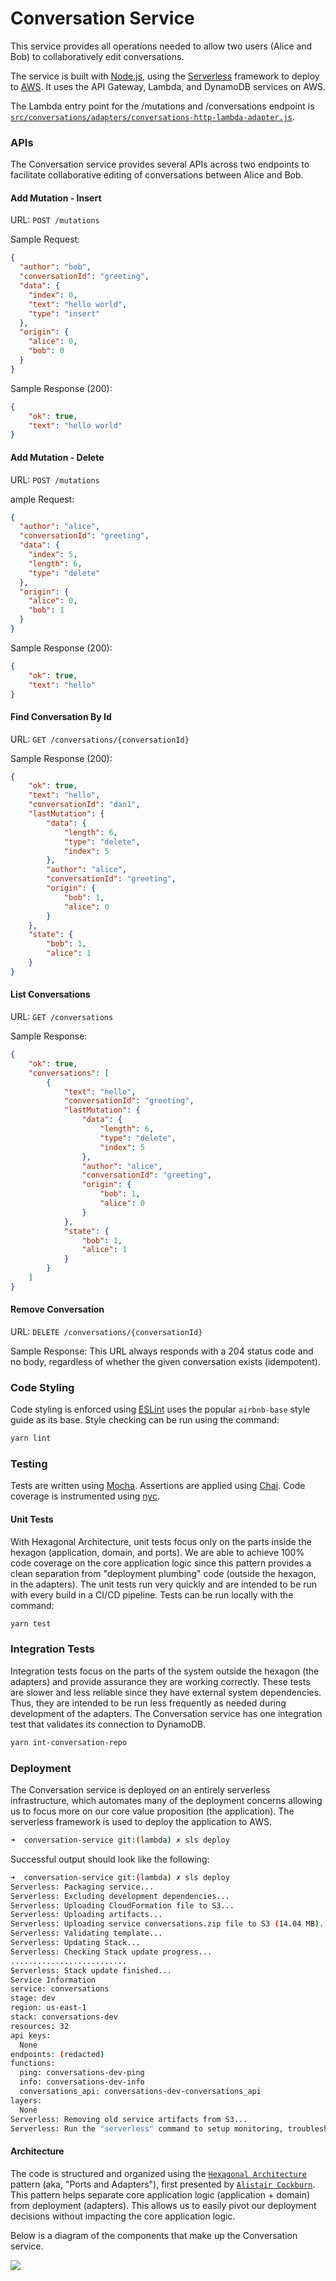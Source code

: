 # Conversation Service
This service provides all operations needed to allow two users (Alice and Bob) to collaboratively edit conversations.

The service is built with [Node.js](https://nodejs.org), using the [Serverless](https://serverless.com) framework to deploy to [AWS](https://aws.amazon.com).  It uses the API Gateway, Lambda, and DynamoDB services on AWS.

The Lambda entry point for the /mutations and /conversations endpoint is [```src/conversations/adapters/conversations-http-lambda-adapter.js```](https://github.com/danptesta/conversation-service/blob/master/src/conversations/adapters/conversations-http-lambda-adapter.js).

### APIs ###

The Conversation service provides several APIs across two endpoints to facilitate collaborative editing of conversations between Alice and Bob.

#### Add Mutation - Insert ####
URL: `POST /mutations`

Sample Request:
```json
{
  "author": "bob",
  "conversationId": "greeting",
  "data": {
    "index": 0,
    "text": "hello world",
    "type": "insert"
  },
  "origin": {
    "alice": 0,
    "bob": 0
  }
}
```

Sample Response (200):
```json
{
    "ok": true,
    "text": "hello world"
}
```

#### Add Mutation - Delete ####
URL: `POST /mutations`

ample Request:
```json
{
  "author": "alice",
  "conversationId": "greeting",
  "data": {
    "index": 5,
    "length": 6,
    "type": "delete"
  },
  "origin": {
    "alice": 0,
    "bob": 1
  }
}
```

Sample Response (200):
```json
{
    "ok": true,
    "text": "hello"
}
```

#### Find Conversation By Id ###
URL: `GET /conversations/{conversationId}`

Sample Response (200):
```json
{
    "ok": true,
    "text": "hello",
    "conversationId": "dan1",
    "lastMutation": {
        "data": {
            "length": 6,
            "type": "delete",
            "index": 5
        },
        "author": "alice",
        "conversationId": "greeting",
        "origin": {
            "bob": 1,
            "alice": 0
        }
    },
    "state": {
        "bob": 1,
        "alice": 1
    }
}
```

#### List Conversations ####
URL: `GET /conversations`

Sample Response:
```json
{
    "ok": true,
    "conversations": [
        {
            "text": "hello",
            "conversationId": "greeting",
            "lastMutation": {
                "data": {
                    "length": 6,
                    "type": "delete",
                    "index": 5
                },
                "author": "alice",
                "conversationId": "greeting",
                "origin": {
                    "bob": 1,
                    "alice": 0
                }
            },
            "state": {
                "bob": 1,
                "alice": 1
            }
        }
    ]
}
```

#### Remove Conversation ####
URL: `DELETE /conversations/{conversationId}`

Sample Response:
This URL always responds with a 204 status code and no body, regardless of whether the given conversation exists (idempotent).

### Code Styling ###
Code styling is enforced using [ESLint](https://eslint.org/) uses the popular `airbnb-base` style guide as its base.  Style checking can be run using the command:
```bash
yarn lint
```

### Testing ###
Tests are written using [Mocha](https://mochajs.org).  Assertions are applied using [Chai]().  Code coverage is instrumented using [nyc](https://www.npmjs.com/package/nyc).

#### Unit Tests ####
With Hexagonal Architecture, unit tests focus only on the parts inside the hexagon (application, domain, and ports).  We are able to achieve 100% code coverage on the core application logic since this pattern provides a clean separation from "deployment plumbing" code (outside the hexagon, in the adapters).  The unit tests run very quickly and are intended to be run with every build in a CI/CD pipeline.  Tests can be run locally with the command: 
```bash
yarn test
```

### Integration Tests ###
Integration tests focus on the parts of the system outside the hexagon (the adapters) and provide assurance they are working correctly.  These tests are slower and less reliable since they have external system dependencies.  Thus, they are intended to be run less frequently as needed during development of the adapters.  The Conversation service has one integration test that validates its connection to DynamoDB.
```bash
yarn int-conversation-repo
```

### Deployment ###
The Conversation service is deployed on an entirely serverless infrastructure, which automates many of the deployment concerns allowing us to focus more on our core value proposition (the application).  The serverless framework is used to deploy the application to AWS.
```bash
➜  conversation-service git:(lambda) ✗ sls deploy
```

Successful output should look like the following:
```bash
➜  conversation-service git:(lambda) ✗ sls deploy
Serverless: Packaging service...
Serverless: Excluding development dependencies...
Serverless: Uploading CloudFormation file to S3...
Serverless: Uploading artifacts...
Serverless: Uploading service conversations.zip file to S3 (14.04 MB)...
Serverless: Validating template...
Serverless: Updating Stack...
Serverless: Checking Stack update progress...
..........................
Serverless: Stack update finished...
Service Information
service: conversations
stage: dev
region: us-east-1
stack: conversations-dev
resources: 32
api keys:
  None
endpoints: (redacted)
functions:
  ping: conversations-dev-ping
  info: conversations-dev-info
  conversations_api: conversations-dev-conversations_api
layers:
  None
Serverless: Removing old service artifacts from S3...
Serverless: Run the "serverless" command to setup monitoring, troubleshooting and testing.
```

#### Architecture ####
The code is structured and organized using the [`Hexagonal Architecture`](https://codingcanvas.com/hexagonal-architecture/) pattern (aka, "Ports and Adapters"), first presented by [`Alistair Cockburn`](https://alistair.cockburn.us/coming-soon/).  This pattern helps separate core application logic (application + domain) from deployment (adapters).  This allows us to easily pivot our deployment decisions without impacting the core application logic.

Below is a diagram of the components that make up the Conversation service.

<img src="https://github.com/danptesta/conversation-service/blob/master/assets/conversation-service-architecture.png" center="true">
